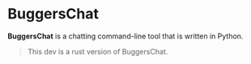 # BuggersChat
**BuggersChat** is a chatting command-line tool that is written in Python.

> This dev is a rust version of  BuggersChat.
